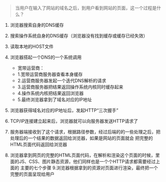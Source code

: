 
>   当用户在输入了网站的域名之后，到用户看到网站的页面，这一个过程是什么？


1.  浏览器搜索自身的DNS缓存

2. 搜索操作系统自身的DNS缓存（浏览器没有找到缓存或缓存已经失效）
3. 读取本地的HOST文件
4. 浏览器搭起一个DNS的一个系统调用
    -   宽带运营商：
    -   1.宽带运营商服务器查看本身缓存
    -   2.运营商服务器发起一个迭代DNS解析的请求
    -   3.运营商服务器把结果返回操作系统内核同时缓存起来
    -   4.操作系统内核把结果返回浏览器
    -   5.最终浏览器拿到了域名对应的IP地址
5. 浏览器获得域名对应的IP地址后，发起HTTP“三次握手”
6. TCP/IP连接建立起来后，浏览器就可以向服务器发送HTTP请求了
7. 服务器端接收到了这个请求，根据路径参数，经过后端的的一些处理之后，把处理后的一个结果的数据返回给浏览器，如果是网站的页面就会
    把完整的HTML页面代码返回给浏览器
8. 浏览器拿到网页的完整的HTML页面代码，在解析和渲染这个页面的时候，里面的JS、CSS、图片静态资源，他们同样也是一个个HTTP请求都需要经过上面的
    主要的七个步骤
9.浏览器根据拿到的资源对页面进行渲染，最终把一个完整的页面呈现给用户

